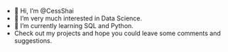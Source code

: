 - 👋 Hi, I’m @CessShai
- 👀 I’m very much interested in Data Science.
- 🌱 I’m currently learning SQL and Python.
- Check out my projects and hope you could leave some comments and suggestions.

<!---
CessShai/CessShai is a ✨ special ✨ repository because its `README.md` (this file) appears on your GitHub profile.
You can click the Preview link to take a look at your changes.
--->
